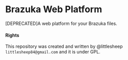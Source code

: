 # Brazuka Web Platform 
[DEPRECATED]A web platform for your Brazuka files.

#### Rights
This repository was created and  written by @littlesheep `littlesheep84@gmail.com` and it is under GPL.

